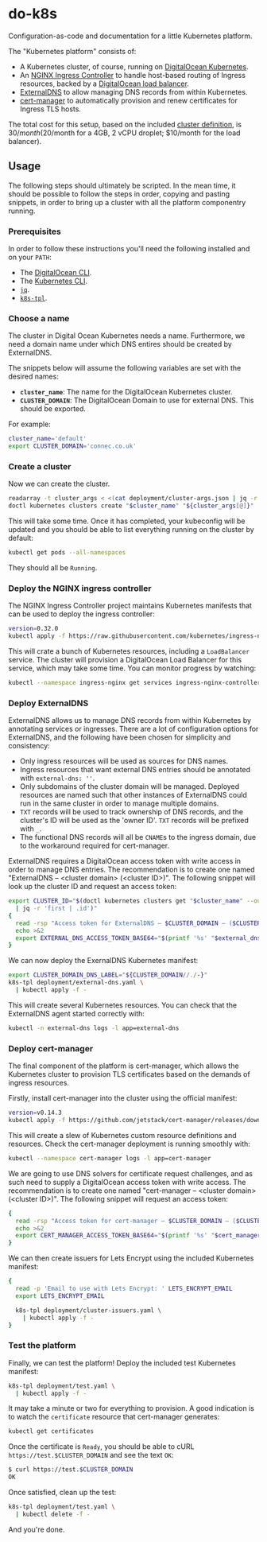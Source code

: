 # do-k8s

Configuration-as-code and documentation for a little Kubernetes platform.

The "Kubernetes platform" consists of:

- A Kubernetes cluster, of course, running on [DigitalOcean Kubernetes](https://www.digitalocean.com/products/kubernetes/).
- An [NGINX Ingress Controller](https://kubernetes.github.io/ingress-nginx/) to handle host-based routing of Ingress resources, backed by a [DigitalOcean load balancer](https://www.digitalocean.com/products/load-balancer/).
- [ExternalDNS](https://github.com/kubernetes-sigs/external-dns) to allow managing DNS records from within Kubernetes.
- [cert-manager](https://cert-manager.io/) to automatically provision and renew certificates for Ingress TLS hosts.

The total cost for this setup, based on the included [cluster definition](deployment/cluster-args.json), is $30/month ($20/month for a 4GB, 2 vCPU droplet; $10/month for the load balancer).

## Usage

The following steps should ultimately be scripted.
In the mean time, it should be possible to follow the steps in order, copying and pasting snippets, in order to bring up a cluster with all the platform componentry running.

### Prerequisites

In order to follow these instructions you'll need the following installed and on your `PATH`:

- The [DigitalOcean CLI](https://github.com/digitalocean/doctl#installing-doctl).
- The [Kubernetes CLI](https://kubernetes.io/docs/tasks/tools/install-kubectl/).
- [`jq`](https://stedolan.github.io/jq/download/).
- [`k8s-tpl`](https://github.com/connec/k8s-tpl/).

### Choose a name

The cluster in Digital Ocean Kubernetes needs a name.
Furthermore, we need a domain name under which DNS entires should be created by ExternalDNS.

The snippets below will assume the following variables are set with the desired names:

- **`cluster_name`**: The name for the DigitalOcean Kubernetes cluster.
- **`CLUSTER_DOMAIN`**: The DigitalOcean Domain to use for external DNS.
  This should be exported.

For example:

```sh
cluster_name='default'
export CLUSTER_DOMAIN='connec.co.uk'
```

### Create a cluster

Now we can create the cluster.

```sh
readarray -t cluster_args < <(cat deployment/cluster-args.json | jq -r '.[]')
doctl kubernetes clusters create "$cluster_name" "${cluster_args[@]}"
```

This will take some time.
Once it has completed, your kubeconfig will be updated and you should be able to list everything running on the cluster by default:

```sh
kubectl get pods --all-namespaces
```

They should all be `Running`.

### Deploy the NGINX ingress controller

The NGINX Ingress Controller project maintains Kubernetes manifests that can be used to deploy the ingress controller:

```sh
version=0.32.0
kubectl apply -f https://raw.githubusercontent.com/kubernetes/ingress-nginx/controller-$version/deploy/static/provider/do/deploy.yaml
```

This will crate a bunch of Kubernetes resources, including a `LoadBalancer` service.
The cluster will provision a DigitalOcean Load Balancer for this service, which may take some time.
You can monitor progress by watching:

```sh
kubectl --namespace ingress-nginx get services ingress-nginx-controller
```

### Deploy ExternalDNS

ExternalDNS allows us to manage DNS records from within Kubernetes by annotating services or ingresses.
There are a lot of configuration options for ExternalDNS, and the following have been chosen for simplicity and consistency:

- Only ingress resources will be used as sources for DNS names.
- Ingress resources that want external DNS entries should be annotated with `external-dns: ''`.
- Only subdomains of the cluster domain will be managed.
  Deployed resources are named such that other instances of ExternalDNS could run in the same cluster in order to manage multiple domains.
- `TXT` records will be used to track ownership of DNS records, and the cluster's ID will be used as
  the 'owner ID'.
  `TXT` records will be prefixed with `_`.
- The functional DNS records will all be `CNAME`s to the ingress domain, due to the workaround required for cert-manager.

ExternalDNS requires a DigitalOcean access token with write access in order to manage DNS entries.
The recommendation is to create one named "ExternalDNS – &lt;cluster domain&gt; (&lt;cluster ID&gt;)".
The following snippet will look up the cluster ID and request an access token:

```sh
export CLUSTER_ID="$(doctl kubernetes clusters get "$cluster_name" --output json \
  | jq -r 'first | .id')"
{
  read -rsp "Access token for ExternalDNS – $CLUSTER_DOMAIN – ($CLUSTER_ID): " external_dns_access_token
  echo >&2
  export EXTERNAL_DNS_ACCESS_TOKEN_BASE64="$(printf '%s' "$external_dns_access_token" | base64)"
}
```

We can now deploy the ExernalDNS Kubernetes manifest:

```sh
export CLUSTER_DOMAIN_DNS_LABEL="${CLUSTER_DOMAIN//./-}"
k8s-tpl deployment/external-dns.yaml \
  | kubectl apply -f -
```

This will create several Kubernetes resources.
You can check that the ExternalDNS agent started correctly with:

```sh
kubectl -n external-dns logs -l app=external-dns
```

### Deploy cert-manager

The final component of the platform is cert-manager, which allows the Kubernetes cluster to provision TLS certificates based on the demands of ingress resources.

Firstly, install cert-manager into the cluster using the official manifest:

```sh
version=v0.14.3
kubectl apply -f https://github.com/jetstack/cert-manager/releases/download/$version/cert-manager.yaml
```

This will create a slew of Kubernetes custom resource definitions and resources.
Check the cert-manager deployment is running smoothly with:

```sh
kubectl --namespace cert-manager logs -l app=cert-manager
```

We are going to use DNS solvers for certificate request challenges, and as such need to supply a DigitalOcean access token with write access.
The recommendation is to create one named "cert-manager – &lt;cluster domain&gt; (&lt;cluster ID&gt;)".
The following snippet will request an access token:

```sh
{
  read -rsp "Access token for cert-manager – $CLUSTER_DOMAIN – ($CLUSTER_ID): " cert_manager_access_token
  echo >&2
  export CERT_MANAGER_ACCESS_TOKEN_BASE64="$(printf '%s' "$cert_manager_access_token" | base64)"
}
```

We can then create issuers for Lets Encrypt using the included Kubernetes manifest:

```sh
{
  read -p 'Email to use with Lets Encrypt: ' LETS_ENCRYPT_EMAIL
  export LETS_ENCRYPT_EMAIL

  k8s-tpl deployment/cluster-issuers.yaml \
    | kubectl apply -f -
}
```

### Test the platform

Finally, we can test the platform!
Deploy the included test Kubernetes manifest:

```sh
k8s-tpl deployment/test.yaml \
  | kubectl apply -f -
```

It may take a minute or two for everything to provision.
A good indication is to watch the `certificate` resource that cert-manager generates:

```sh
kubectl get certificates
```

Once the certificate is `Ready`, you should be able to cURL `https://test.$CLUSTER_DOMAIN` and see the text `OK`:

```sh
$ curl https://test.$CLUSTER_DOMAIN
OK
```

Once satisfied, clean up the test:

```sh
k8s-tpl deployment/test.yaml \
  | kubectl delete -f -
```

And you're done.

